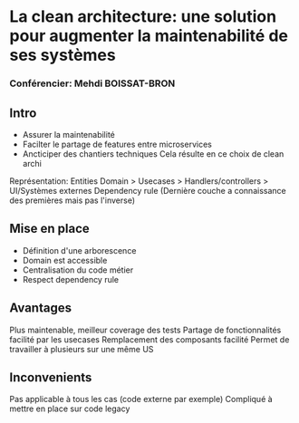 # La clean architecture: une solution pour augmenter la maintenabilité de ses systèmes

### Conférencier: Mehdi BOISSAT-BRON

## Intro
- Assurer la maintenabilité
- Facilter le partage de features entre microservices
- Ancticiper des chantiers techniques
Cela résulte en ce choix de clean archi

Représentation:
Entities Domain > Usecases > Handlers/controllers > UI/Systèmes externes
Dependency rule (Dernière couche a connaissance des premières mais pas l'inverse)

## Mise en place
- Définition d'une arborescence
- Domain est accessible
- Centralisation du code métier
- Respect dependency rule
  
## Avantages
Plus maintenable, meilleur coverage des tests
Partage de fonctionnalités facilité par les usecases
Remplacement des composants facilité
Permet de travailler à plusieurs sur une même US

## Inconvenients
Pas applicable à tous les cas (code externe par exemple)
Compliqué à mettre en place sur code legacy
